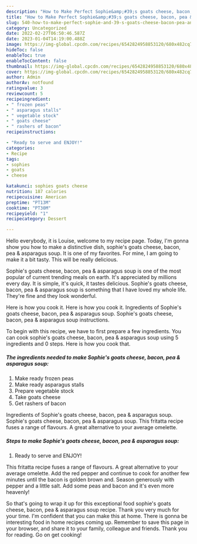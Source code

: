 ```yaml
---
description: "How to Make Perfect Sophie&amp;#39;s goats cheese, bacon, pea &amp;amp; asparagus soup"
title: "How to Make Perfect Sophie&amp;#39;s goats cheese, bacon, pea &amp;amp; asparagus soup"
slug: 540-how-to-make-perfect-sophie-and-39-s-goats-cheese-bacon-pea-and-amp-asparagus-soup
category: Uncategorized
date: 2022-02-27T06:50:46.587Z
date: 2023-01-04T14:19:00.488Z
image: https://img-global.cpcdn.com/recipes/6542824958853120/680x482cq70/sophies-goats-cheese-bacon-pea-asparagus-soup-recipe-main-photo.jpg
hideToc: false
enableToc: true
enableTocContent: false
thumbnail: https://img-global.cpcdn.com/recipes/6542824958853120/680x482cq70/sophies-goats-cheese-bacon-pea-asparagus-soup-recipe-main-photo.jpg
cover: https://img-global.cpcdn.com/recipes/6542824958853120/680x482cq70/sophies-goats-cheese-bacon-pea-asparagus-soup-recipe-main-photo.jpg
author: Admin
authorAv: notfound
ratingvalue: 3
reviewcount: 5
recipeingredient:
- " frozen peas"
- " asparagus stalls"
- " vegetable stock"
- " goats cheese"
- " rashers of bacon"
recipeinstructions:

- "Ready to serve and ENJOY!"
categories:
- Recipe
tags:
- sophies
- goats
- cheese

katakunci: sophies goats cheese 
nutrition: 187 calories
recipecuisine: American
preptime: "PT13M"
cooktime: "PT30M"
recipeyield: "1"
recipecategory: Dessert

---
```



Hello everybody, it is Louise, welcome to my recipe page. Today, I'm gonna show you how to make a distinctive dish, sophie&#39;s goats cheese, bacon, pea &amp; asparagus soup. It is one of my favorites. For mine, I am going to make it a bit tasty. This will be really delicious.

Sophie&#39;s goats cheese, bacon, pea &amp; asparagus soup is one of the most popular of current trending meals on earth. It's appreciated by millions every day. It is simple, it's quick, it tastes delicious. Sophie&#39;s goats cheese, bacon, pea &amp; asparagus soup is something that I have loved my whole life. They're fine and they look wonderful.

Here is how you cook it. Here is how you cook it. Ingredients of Sophie&#39;s goats cheese, bacon, pea &amp; asparagus soup. Sophie&#39;s goats cheese, bacon, pea &amp; asparagus soup instructions.


To begin with this recipe, we have to first prepare a few ingredients. You can cook sophie&#39;s goats cheese, bacon, pea &amp; asparagus soup using 5 ingredients and 0 steps. Here is how you cook that.

<!--inarticleads1-->

##### The ingredients needed to make Sophie&#39;s goats cheese, bacon, pea &amp; asparagus soup:

1. Make ready  frozen peas
1. Make ready  asparagus stalls
1. Prepare  vegetable stock
1. Take  goats cheese
1. Get  rashers of bacon


Ingredients of Sophie&#39;s goats cheese, bacon, pea &amp; asparagus soup. Sophie&#39;s goats cheese, bacon, pea &amp; asparagus soup. This fritatta recipe fuses a range of flavours. A great alternative to your average omelette. 

<!--inarticleads2-->

##### Steps to make Sophie&#39;s goats cheese, bacon, pea &amp; asparagus soup:


1. Ready to serve and ENJOY!

This fritatta recipe fuses a range of flavours. A great alternative to your average omelette. Add the red pepper and continue to cook for another few minutes until the bacon is golden brown and. Season generously with pepper and a little salt. Add some peas and bacon and it&#39;s even more heavenly! 

So that's going to wrap it up for this exceptional food sophie&#39;s goats cheese, bacon, pea &amp; asparagus soup recipe. Thank you very much for your time. I'm confident that you can make this at home. There is gonna be interesting food in home recipes coming up. Remember to save this page in your browser, and share it to your family, colleague and friends. Thank you for reading. Go on get cooking!
